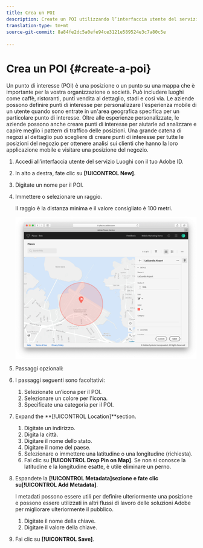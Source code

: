 ```yaml
---
title: Crea un POI
description: Create un POI utilizzando l’interfaccia utente del servizio Luoghi.
translation-type: tm+mt
source-git-commit: 8a84fe2dc5a0efe94ce3121e589524e3c7a80c5e

---
```



# Crea un POI {#create-a-poi}

Un punto di interesse (POI) è una posizione o un punto su una mappa che è importante per la vostra organizzazione o società. Può includere luoghi come caffè, ristoranti, punti vendita al dettaglio, stadi e così via. Le aziende possono definire punti di interesse per personalizzare l&#39;esperienza mobile di un utente quando sono entrate in un&#39;area geografica specifica per un particolare punto di interesse. Oltre alle esperienze personalizzate, le aziende possono anche creare punti di interesse per aiutarle ad analizzare e capire meglio i pattern di traffico delle posizioni. Una grande catena di negozi al dettaglio può scegliere di creare punti di interesse per tutte le posizioni del negozio per ottenere analisi sui clienti che hanno la loro applicazione mobile e visitare una posizione del negozio.

1. Accedi all’interfaccia utente del servizio Luoghi con il tuo Adobe ID.
1. In alto a destra, fate clic su **[!UICONTROL New]**.
1. Digitate un nome per il POI.
1. Immettere o selezionare un raggio.

   Il raggio è la distanza minima e il valore consigliato è 100 metri.

   ![definire un POI](/help/assets/define_poi.png)

1. Passaggi opzionali:
1. I passaggi seguenti sono facoltativi:

   1. Selezionate un’icona per il POI.
   1. Selezionare un colore per l&#39;icona.
   1. Specificate una categoria per il POI.

1. Expand the **[!UICONTROL Location]**section.

   1. Digitate un indirizzo.
   1. Digita la città.
   1. Digitare il nome dello stato.
   1. Digitare il nome del paese.
   1. Selezionare o immettere una latitudine o una longitudine (richiesta).
   1. Fai clic su **[!UICONTROL Drop Pin on Map]**.
   Se non si conosce la latitudine e la longitudine esatte, è utile eliminare un perno.

1. Espandete la **[!UICONTROL Metadata]**sezione e fate clic su**[!UICONTROL Add Metadata]**.

   I metadati possono essere utili per definire ulteriormente una posizione e possono essere utilizzati in altri flussi di lavoro delle soluzioni Adobe per migliorare ulteriormente il pubblico.

   1. Digitate il nome della chiave.
   1. Digitare il valore della chiave.

1. Fai clic su **[!UICONTROL  Save]**.
